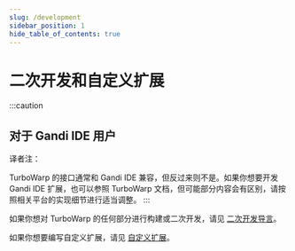 ```yaml
---
slug: /development
sidebar_position: 1
hide_table_of_contents: true
---
```


# 二次开发和自定义扩展

:::caution
## 对于 Gandi IDE 用户
译者注：

TurboWarp 的接口通常和 Gandi IDE 兼容，但反过来则不是。如果你想要开发 Gandi IDE 扩展，也可以参照 TurboWarp 文档，但可能部分内容会有区别，请按照相关平台的实现细节进行适当调整。
:::

如果你想对 TurboWarp 的任何部分进行构建或二次开发，请见 [二次开发导言](./getting-started.md)。

如果你想要编写自定义扩展，请见 [自定义扩展](./extensions/introduction.md)。
